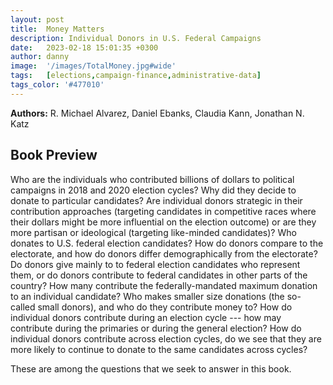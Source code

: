 ```yaml
---
layout: post
title:  Money Matters
description: Individual Donors in U.S. Federal Campaigns
date:   2023-02-18 15:01:35 +0300
author: danny
image:  '/images/TotalMoney.jpg#wide'
tags:   [elections,campaign-finance,administrative-data]
tags_color: '#477010'
---
```


<b>Authors:</b>  R. Michael Alvarez,  Daniel Ebanks, Claudia Kann, Jonathan N. Katz  <br>


## Book Preview

Who are the individuals who contributed billions of dollars to political campaigns in 2018 and 2020 election cycles? Why did they decide to donate to particular candidates?  Are individual donors strategic in their contribution approaches (targeting candidates in competitive races where their dollars might be more influential on the election outcome) or are they more partisan or ideological (targeting like-minded candidates)?  Who donates to U.S. federal election candidates?  How do donors compare to the electorate, and how do donors differ demographically from the electorate?  Do donors give mainly to to federal election candidates who represent them, or do donors contribute to federal candidates in other parts of the country? How many contribute the federally-mandated maximum donation to an individual candidate?  Who makes smaller size donations (the so-called small donors), and who do they contribute money to?  How do individual donors contribute during an election cycle --- how may contribute during the primaries or during the general election?  How do individual donors contribute across election cycles, do we see that they are more likely to continue to donate to the same candidates across cycles?  <br>


These are among the questions that we seek to answer in this book.
